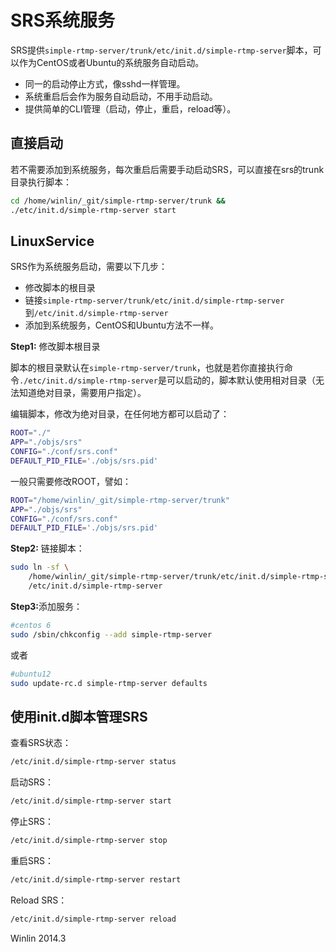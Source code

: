 # SRS系统服务

SRS提供`simple-rtmp-server/trunk/etc/init.d/simple-rtmp-server`脚本，可以作为CentOS或者Ubuntu的系统服务自动启动。
* 同一的启动停止方式，像sshd一样管理。
* 系统重启后会作为服务自动启动，不用手动启动。
* 提供简单的CLI管理（启动，停止，重启，reload等）。

## 直接启动

若不需要添加到系统服务，每次重启后需要手动启动SRS，可以直接在srs的trunk目录执行脚本：

```bash
cd /home/winlin/_git/simple-rtmp-server/trunk &&
./etc/init.d/simple-rtmp-server start
```

## LinuxService

SRS作为系统服务启动，需要以下几步：
* 修改脚本的根目录
* 链接`simple-rtmp-server/trunk/etc/init.d/simple-rtmp-server`到`/etc/init.d/simple-rtmp-server`
* 添加到系统服务，CentOS和Ubuntu方法不一样。

<strong>Step1:</strong> 修改脚本根目录

脚本的根目录默认在`simple-rtmp-server/trunk`，也就是若你直接执行命令`./etc/init.d/simple-rtmp-server`是可以启动的，脚本默认使用相对目录（无法知道绝对目录，需要用户指定）。

编辑脚本，修改为绝对目录，在任何地方都可以启动了：

```bash
ROOT="./"
APP="./objs/srs"
CONFIG="./conf/srs.conf"
DEFAULT_PID_FILE='./objs/srs.pid'
```

一般只需要修改ROOT，譬如：

```bash
ROOT="/home/winlin/_git/simple-rtmp-server/trunk"
APP="./objs/srs"
CONFIG="./conf/srs.conf"
DEFAULT_PID_FILE='./objs/srs.pid'
```

<strong>Step2:</strong> 链接脚本：

```bash
sudo ln -sf \
    /home/winlin/_git/simple-rtmp-server/trunk/etc/init.d/simple-rtmp-server \
    /etc/init.d/simple-rtmp-server
```

<strong>Step3:</strong>添加服务：

```bash
#centos 6
sudo /sbin/chkconfig --add simple-rtmp-server
```

或者

```bash
#ubuntu12
sudo update-rc.d simple-rtmp-server defaults
```

## 使用init.d脚本管理SRS

查看SRS状态：

```bash
/etc/init.d/simple-rtmp-server status
```

启动SRS：

```bash
/etc/init.d/simple-rtmp-server start
```

停止SRS：

```bash
/etc/init.d/simple-rtmp-server stop
```

重启SRS：

```bash
/etc/init.d/simple-rtmp-server restart
```

Reload SRS：

```bash
/etc/init.d/simple-rtmp-server reload
```

Winlin 2014.3